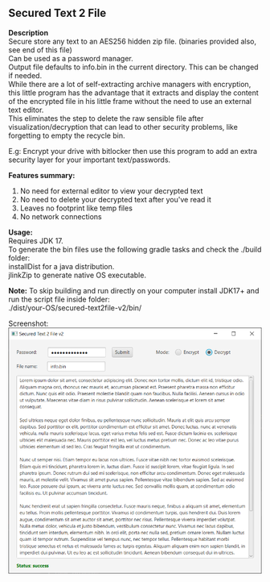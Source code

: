 Secured Text 2 File
--
**Description**<br/>
Secure store any text to an AES256 hidden zip file. (binaries provided also, see end of this file) <br/>
Can be used as a password manager.<br/>
Output file defaults to info.bin in the current directory. This can be changed if needed. <br/>
While there are a lot of self-extracting archive managers with encryption, this little 
program has the advantage that it extracts and display the content of the encrypted file in his little frame without the need to use an external text editor.<br/>
This eliminates the step to delete the raw sensible file after visualization/decryption that can lead to other security problems, like forgetting to empty the recycle bin.<br/>

E.g: Encrypt your drive with bitlocker then use this program to add an extra security layer for your important text/passwords.

**Features summary:**
1) No need for external editor to view your decrypted text
2) No need to delete your decrypted text after you've read it
3) Leaves no footprint like temp files
4) No network connections

**Usage:**<br/>
Requires JDK 17.<br/>
To generate the bin files use the following gradle tasks and check the ./build folder:<br/>
installDist for a java distribution.<br/>
jlinkZip to generate native OS executable.

**Note:**  To skip building and run directly on your computer install JDK17+ and run the script file inside folder:<br/>
./dist/your-OS/secured-text2file-v2/bin/ 

Screenshot:<br/>
![](screen1.png)